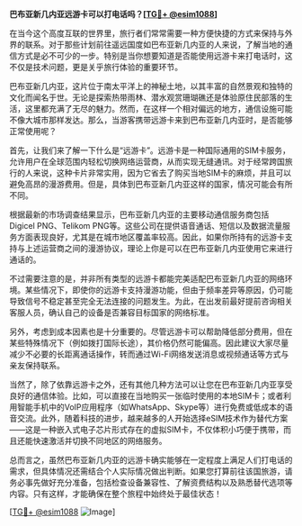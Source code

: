 **巴布亚新几内亚远游卡可以打电话吗？[[TG💪+ @esim1088](https://t.me/s/esim1088)]**

在当今这个高度互联的世界里，旅行者们常常需要一种方便快捷的方式来保持与外界的联系。对于那些计划前往遥远国度如巴布亚新几内亚的人来说，了解当地的通信方式是必不可少的一步。特别是当你想要知道是否能使用远游卡来打电话时，这不仅是技术问题，更是关乎旅行体验的重要环节。

巴布亚新几内亚，这片位于南太平洋上的神秘土地，以其丰富的自然景观和独特的文化而闻名于世。无论是探索热带雨林、潜水观赏珊瑚礁还是体验原住民部落的生活，这里都充满了无尽的魅力。然而，在这样一个相对偏远的地方，通信设施可能不像大城市那样发达。那么，当游客携带远游卡来到巴布亚新几内亚时，是否能够正常使用呢？

首先，让我们来了解一下什么是“远游卡”。远游卡是一种国际通用的SIM卡服务，允许用户在全球范围内轻松切换网络运营商，从而实现无缝通讯。对于经常跨国旅行的人来说，这种卡片非常实用，因为它省去了购买当地SIM卡的麻烦，并且可以避免高昂的漫游费用。但是，具体到巴布亚新几内亚这样的国家，情况可能会有所不同。

根据最新的市场调查结果显示，巴布亚新几内亚的主要移动通信服务商包括Digicel PNG、Telikom PNG等。这些公司在提供语音通话、短信以及数据流量服务方面表现良好，尤其是在城市地区覆盖率较高。因此，如果你所持有的远游卡支持与上述运营商之间的漫游协议，理论上你是可以在巴布亚新几内亚使用它来进行通话的。

不过需要注意的是，并非所有类型的远游卡都能完美适配巴布亚新几内亚的网络环境。某些情况下，即使你的远游卡支持漫游功能，但由于频率差异等原因，仍可能导致信号不稳定甚至完全无法连接的问题发生。为此，在出发前最好提前咨询相关客服人员，确认自己的设备是否兼容目标国家的网络标准。

另外，考虑到成本因素也是十分重要的。尽管远游卡可以帮助降低部分费用，但在某些特殊情况下（例如拨打国际长途），其价格仍然可能偏高。因此建议大家尽量减少不必要的长距离通话操作，转而通过Wi-Fi网络发送消息或视频通话等方式与亲友保持联系。

当然了，除了依靠远游卡之外，还有其他几种方法可以让您在巴布亚新几内亚享受良好的通信体验。比如，可以直接在当地购买一张临时使用的本地SIM卡；或者利用智能手机中的VoIP应用程序（如WhatsApp、Skype等）进行免费或低成本的语音交流。此外，随着科技的进步，越来越多的人开始选择eSIM技术作为替代方案——这是一种嵌入式电子芯片形式存在的虚拟SIM卡，不仅体积小巧便于携带，而且还能快速激活并切换不同地区的网络服务。

总而言之，虽然巴布亚新几内亚的远游卡确实能够在一定程度上满足人们打电话的需求，但具体情况还需结合个人实际情况做出判断。如果您打算前往该国旅游，请务必事先做好充分准备，包括检查设备兼容性、了解资费结构以及熟悉替代选项等内容。只有这样，才能确保在整个旅程中始终处于最佳状态！

[[TG💪+ @esim1088](https://t.me/s/esim1088) ![Image](https://i.postimg.cc/4NQfJmqS/Snipaste-2025-05-13-00-14-12.png)]